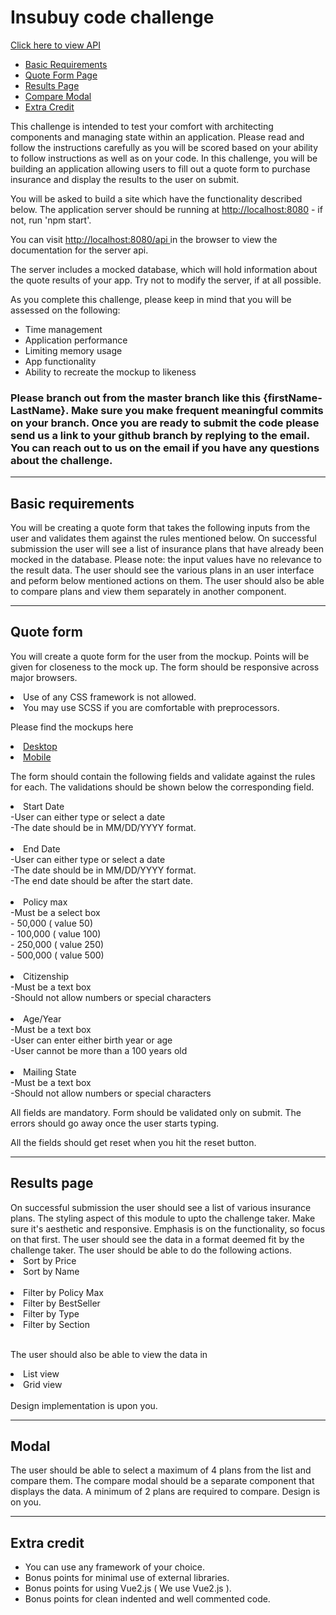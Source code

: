 
<html>

<body>
<div class="header">
  <h1>Insubuy code challenge</h1>
</div>

<div class="rules">
  <p id="link">
    <a href="/api">Click here to view API</a>
  </p>
  <ul>
    <li>
      <a href="#basicRequirements">
        Basic Requirements
      </a>
    </li>
    <li>
      <a href="#quoteform">
        Quote Form Page
      </a>
    </li>
    <li>
      <a href="#resultspage">
        Results Page
      </a>
    </li>
    <li>
      <a href="#modal">
        Compare Modal
      </a>
    </li>
    <li>
      <a href="#extraCredit">
        Extra Credit
      </a>
    </li>
  </ul>
  <p>
    This challenge is intended to test your comfort with architecting components and managing
    state within an application. Please read and follow the instructions
    carefully as you will be scored based on your ability to follow instructions
    as well as on your code. In this challenge, you will be building an application
    allowing users to fill out a quote form to purchase insurance and display the results to the user on submit.
  </p>
  <p>
    You will be asked to build a site which have the
    functionality described below. The application server should be running at
    <a href="http://localhost:8080">http://localhost:8080</a> - if not, run 'npm start'.
  </p>
  <p>
    You can visit
    <a href="localhost:8080/api" target="_blank" rel="noopener noreferrer">
      http://localhost:8080/api
    </a>
    in the browser to view the documentation for the server api.
  </p>
  <p>
    The server includes a mocked database, which will hold information about
    the quote results of your app. Try not to modify the server, if at all possible.
  </p>
  <!--start-->

  <p>
    As you complete this challenge, please keep in mind that you will be
    assessed on the following:
  </p>
  <ul>
    <li>Time management</li>
    <li>Application performance</li>
    <li>Limiting memory usage</li>
    <li>App functionality</li>
    <li>Ability to recreate the mockup to likeness</li>
  </ul>

  <h3>Please branch out from the master branch like this {firstName-LastName}. Make sure you make frequent meaningful commits on your branch.
  Once you are ready to submit the code please send us a link to your github branch by replying to the email. You can reach out to us on the email if you
  have any questions about the challenge.</h3>
  <hr/>
  <p id="basicRequirements">
    <h2>Basic requirements</h2>
    You will be creating a quote form that takes the following inputs from the user and validates them against the rules mentioned below. On successful submission
    the user will see a list of insurance plans that have already been mocked in the database. Please note: the input values have no relevance to the result data.
    The user should see the various plans in an user interface and peform below mentioned actions on them. The user should also be able to compare plans and view them
    separately in another component.
  </p>
  <hr/>
  <p id="quoteform">
  <h2>Quote form</h2>
  <p>
    You will create a quote form for the user from the mockup. Points will be given for closeness to the mock up. The form should be responsive across major browsers.
  <li>Use of any CSS framework is not allowed.</li>
  <li>You may use SCSS if you are comfortable with preprocessors.</li>
  </p>
  <p>
    Please find the mockups here
  <li><a href="../images/MockUpDesktop.png" target="_blank"> Desktop </a></li>
  <li><a href="../images/Mobile.png" target="_blank"> Mobile </a></li>
  </p>

  <p>
    The form should contain the following fields and validate against the rules for each. The validations should be shown below the corresponding field.
  </p>
  <li>Start Date
    <br>-User can either type or select a date
    <br>-The date should be in MM/DD/YYYY format.
  </li>
  <br>
  <li>End Date
    <br>-User can either type or select a date
    <br>-The date should be in MM/DD/YYYY format.
    <br>-The end date should be after the start date.
  </li>
  <br>
  <li>Policy max
    <br>-Must be a select box
    <br>- 50,000 ( value 50)
    <br>- 100,000 ( value 100)
    <br>- 250,000 ( value 250)
    <br>- 500,000 ( value 500)
  </li>
  <br>
  <li>Citizenship
    <br>-Must be a text box
    <br>-Should not allow numbers or special characters
  </li>
  <br>
  <li>Age/Year
    <br>-Must be a text box
    <br>-User can enter either birth year or age
    <br>-User cannot be more than a 100 years old
  </li>
  <br>
  <li>Mailing State
    <br>-Must be a text box
    <br>-Should not allow numbers or special characters
  </li>

  <p>
    All fields are mandatory. Form should be validated only on submit. The errors should go away once the user starts typing.
  </p>
  <p>
    All the fields should get reset when you hit the reset button.
  </p>
  </p>
  <hr/>
  <p id="resultspage">
    <h2>Results page</h2>
    On successful submission the user should see a list of various insurance plans. The styling aspect of this module to upto the challenge taker. Make sure
    it's aesthetic and responsive. Emphasis is on the functionality, so focus on that first. The user should see the data in a format deemed fit by the challenge taker.
    The user should be able to do the following actions.
    <br>
  <li>Sort by Price</li>
  <li>Sort by Name</li>
  <br>
  <li>Filter by Policy Max</li>
  <li>Filter by BestSeller</li>
  <li>Filter by Type</li>
  <li>Filter by Section</li>
  <br>
  <p>
    The user should also be able to view the data in
  <li>List view</li>
  <li>Grid view</li>
  <br>
  Design implementation is upon you.
  </p>
  </p>
  <hr/>
  <p id="modal">
    <h2>Modal</h2>
    The user should be able to select a maximum of 4 plans from the list and compare them.
    The compare modal should be a separate component that displays the data. A minimum of 2 plans are required to compare.
    Design is on you.
  </p>
  <hr/>
  <p id="extraCredit">
  <h2>Extra credit</h2>
  <ul>
  <li>
    You can use any framework of your choice.
  </li>
  <li>
    Bonus points for minimal use of external libraries.
  </li>
  <li>
    Bonus points for using Vue2.js ( We use Vue2.js ).
  </li>
  <li>
    Bonus points for clean indented and well commented code.
  </li>
</ul>



  </p>
</div>

</body>

</html>
